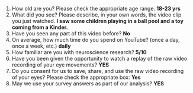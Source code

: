 1. How old are you? Please check the appropriate age range. **18-23 yrs**  
2. What did you see? Please describe, in your own words, the video clip you just watched. **I saw some children playing in a ball pool and a toy coming from a Kinder.**  
3. Have you seen any part of this video before? **No**  
4. On average, how much time do you spend on YouTube? (once a day, once a week, etc.) **daily**  
5. How familiar are you with neuroscience research? **5/10**  
6. Have you been given the opportunity to watch a replay of the raw video recording of your eye movements? **YES**  
7. Do you consent for us to save, share, and use the raw video recording of your eyes? Please check the appropriate box: **Yes**  
8. May we use your survey answers as part of our analysis? **YES**  
